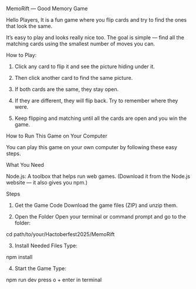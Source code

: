 MemoRift — Good Memory Game

Hello Players,
It is a fun game where you flip cards and try to find the ones that look the same.

It’s easy to play and looks really nice too. The goal is simple — find all the matching cards using the smallest number of moves you can.

How to Play:

1. Click any card to flip it and see the picture hiding under it.

2. Then click another card to find the same picture.

3. If both cards are the same, they stay open.

4. If they are different, they will flip back. Try to remember where they were.

5. Keep flipping and matching until all the cards are open and you win the game.



How to Run This Game on Your Computer

You can play this game on your own computer by following these easy steps.

What You Need

Node.js: A toolbox that helps run web games.
(Download it from the Node.js website — it also gives you npm.)

Steps

1. Get the Game Code
Download the game files (ZIP) and unzip them.

2. Open the Folder
Open your terminal or command prompt and go to the folder:

cd path/to/your/Hactoberfest2025/MemoRift


3. Install Needed Files
Type:

npm install


4. Start the Game
Type:

npm run dev
press o + enter in terminal